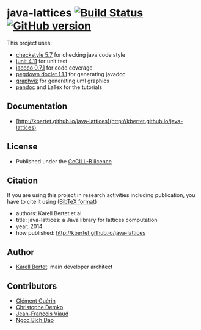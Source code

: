 java-lattices [![Build Status](https://travis-ci.org/kbertet/java-lattices.png?branch=master)](https://travis-ci.org/kbertet/java-lattices) [![GitHub version](https://badge.fury.io/gh/kbertet%2Fjava-lattices.png)](http://badge.fury.io/gh/kbertet%2Fjava-lattices)
=============

This project uses:

* [checkstyle 5.7](https://github.com/checkstyle/checkstyle) for checking java code style
* [junit 4.11](https://github.com/junit-team/junit) for unit test
* [jacoco 0.7.1](http://www.eclemma.org/jacoco) for code coverage
* [pegdown doclet 1.1.1](https://github.com/Abnaxos/pegdown-doclet) for generating javadoc
* [graphviz](http://www.graphviz.org/) for generating uml graphics
* [pandoc](http://johnmacfarlane.net/pandoc/) and LaTex for the tutorials

Documentation
-------------

* [http://kbertet.github.io/java-lattices](http://kbertet.github.io/java-lattices)

License
--------

* Published under the [CeCILL-B licence](http://www.cecill.info/licences/Licence_CeCILL-B_V1-en.html)

Citation
--------

If you are using this project in research activities including publication, you have to cite it using ([BibTeX format](https://raw.github.com/kbertet/java-lattices/master/doc/cite.bib))
* authors: Karell Bertet et al
* title: java-lattices: a Java library for lattices computation
* year: 2014
* how published: http://kbertet.github.io/java-lattices

Author
------

* [Karell Bertet](https://github.com/kbertet): main developer architect

Contributors
------------

* [Clément Guérin](https://github.com/guerinclement)
* [Christophe Demko](https://github.com/chdemko)
* [Jean-François Viaud](https://github.com/JeanFrancoisViaud)
* [Ngoc Bich Dao](https://github.com/ngocbichdao)
